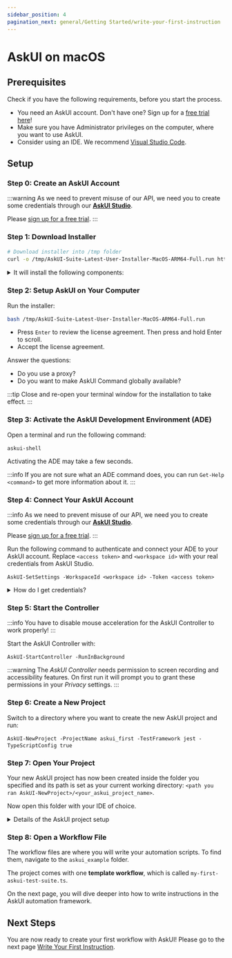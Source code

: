 ```yaml
---
sidebar_position: 4
pagination_next: general/Getting Started/write-your-first-instruction
---
```


# AskUI on macOS

## Prerequisites

Check if you have the following requirements, before you start the process.
- You need an AskUI account. Don't have one? Sign up for a [free trial here](https://www.app.askui.com)!
- Make sure you have Administrator privileges on the computer, where you want to use AskUI.
- Consider using an IDE. We recommend [Visual Studio Code](https://code.visualstudio.com/).

## Setup

### Step 0: Create an AskUI Account

:::warning
As we need to prevent misuse of our API, we need you to create some credentials through our [__AskUI Studio__](https://app.askui.com/).

Please [sign up for a free trial](https://www.app.askui.com).
:::

### Step 1: Download Installer

```bash
# Download installer into /tmp folder
curl -o /tmp/AskUI-Suite-Latest-User-Installer-MacOS-ARM64-Full.run https://files.askui.com/releases/Installer/Latest/AskUI-Suite-Latest-User-Installer-MacOS-ARM64-Full.run
```

<details>
  <summary>
  It will install the following components:
  </summary>
    * [AskUI Controller](../../../suite/02-Components/AskUI-Controller.md)
    * [AskUI Development Environment (ADE)](../../../suite/02-Components/AskUI-Development-Environment.md)
    * AskUI Development Kit (SDK)
    * (optional) [AskUI Runner (Executing workflows from AskUI Studio)](../../../suite/02-Components/AskUI-Runner.md)
</details>

### Step 2: Setup AskUI on Your Computer
Run the installer:

```bash
bash /tmp/AskUI-Suite-Latest-User-Installer-MacOS-ARM64-Full.run
```

* Press `Enter` to review the license agreement. Then press and hold Enter to scroll.
* Accept the license agreement.

Answer the questions:
* Do you use a proxy?
* Do you want to make AskUI Command globally available?

:::tip
Close and re-open your terminal window for the installation to take effect.
:::

### Step 3: Activate the AskUI Development Environment (ADE)
Open a terminal and run the following command:

```shell
askui-shell
```

Activating the ADE may take a few seconds.

:::info
If you are not sure what an ADE command does, you can run `Get-Help <command>` to get more information about it.
:::

### Step 4: Connect Your AskUI Account

:::info
As we need to prevent misuse of our API, we need you to create some credentials through our [__AskUI Studio__](https://app.askui.com/).

Please [sign up for a free trial](https://www.app.askui.com).
:::

Run the following command to authenticate and connect your ADE to your AskUI account. Replace `<access token>` and `<workspace id>` with your real credentials from AskUI Studio.

```shell
AskUI-SetSettings -WorkspaceId <workspace id> -Token <access token>
```

<details>
  <summary>
  How do I get credentials?
  </summary>
  - **Access Token** You can create a new access token inside [__AskUI Studio__](https://app.askui.com/). Go to any Workspace and navigate to *Access Tokens* in the left sidebar.
  - **Workspace ID** Navigate to your workspace settings. You can find the workspace ID under *General* below the workspace name.

  Validate the settings with the following command: 

  ```shell
  AskUI-ShowSettings
  ```
</details>

### Step 5: Start the Controller

:::info
You have to disable mouse acceleration for the AskUI Controller to work properly!
:::

Start the AskUI Controller with:

```shell
AskUI-StartController -RunInBackground
```

:::warning
The *AskUI Controller* needs permission to screen recording and accessibility features. On first run it will prompt you to grant these permissions in your *Privacy* settings.
:::

### Step 6: Create a New Project
Switch to a directory where you want to create the new AskUI project and run:

```shell
AskUI-NewProject -ProjectName askui_first -TestFramework jest -TypeScriptConfig true
```

### Step 7: Open Your Project
Your new AskUI project has now been created inside the folder you specified and its path is set as your current working directory: `<path you ran AskUI-NewProject>/<your_askui_project_name>`.

Now open this folder with your IDE of choice.

<details>
  <summary>
  Details of the AskUI project setup
  </summary>
  If you are using Visual Studio Code, you can run the following command in the same command prompt:

  ```shell
  code .
  ```
  On the left, in your file explorer, you should see the files that make up your AskUI project.
  1. `.askui\Settings` - Global Project Settings
  2. `allure-results` - AskUI reporter files will be generated here
  3. `askui_example` - Workflow Files  
      a. `helpers` - Helper functions for your project  
      b. `jest.config.ts` - Jest Automation Framework Settings  
      c. `my-first-askui-test-suite.ts` - An example workflow file
  4. `node_modules` - Packages needed to make AskUI work
  5. `report` - Annotations will be generated here

  ![AskUI Project Visual Studio Code](Visual_Studio_Code.png)
</details>

### Step 8: Open a Workflow File
The workflow files are where you will write your automation scripts.
To find them, navigate to the `askui_example` folder.

The project comes with one **template workflow**, which is called `my-first-askui-test-suite.ts`.

On the next page, you will dive deeper into how to write instructions in the AskUI automation framework.

## Next Steps

You are now ready to create your first workflow with AskUI! Please go to the next page [Write Your First Instruction](../write-your-first-instruction.md).
